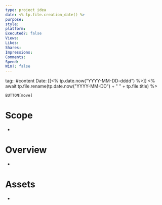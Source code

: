```yaml
---
type: project idea
date: <% tp.file.creation_date() %>
purpose: 
style: 
platform: 
Executed?: false
Views: 
Likes: 
Shares: 
Impressions: 
Comments: 
Spend: 
Win?: false
---
```

tag:: #content
Date: [[<% tp.date.now("YYYY-MM-DD-dddd") %>]]
<% await tp.file.rename(tp.date.now("YYYY-MM-DD") + " " + tp.file.title) %>


`BUTTON[move]` 
# Scope
- 

# Overview
- 


# Assets
- 


